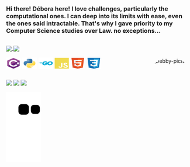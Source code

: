 ### Hi there! Débora here! I love challenges, particularly the computational ones. I can deep into its limits with ease, even the ones said intractable. That's why I gave priority to my Computer Science studies over Law. no exceptions...
  
##
<div>
  <a href="https://github.com/anuraghazra/github-readme-stats"> 
    <img align="center" src="https://github-readme-stats.vercel.app/api?username=starambients&show_icons=true&title_color=2fc19b&text_color=ffffff&icon_color=2fc18c&border_color=061711&bg_color=DEG,000000,061711,09271c,0e3a2a,134d38,186146&border_radius=19&include_all_commits=true&count_private=true"/>
  </a>
  <a href="https://github.com/anuraghazra/github-readme-stats">
    <img align="center" src="https://github-readme-stats.vercel.app/api/top-langs/?username=starambients&layout=compact&langs_count=6&title_color=2fc19b&text_color=ffffff&icon_color=2fc18c&border_color=061711&bg_color=DEG,000000,061711,09271c,0e3a2a,134d38,186146&border_radius=19"/>
  </a>
</div>  
<div style="display: inline_block"><br>
  <img align="center" alt="Debby-Csharp" height="30" width="40" src="https://raw.githubusercontent.com/devicons/devicon/master/icons/csharp/csharp-original.svg">
  <img align="center" alt="Debby-Python" height="30" width="40" src="https://raw.githubusercontent.com/devicons/devicon/master/icons/python/python-original.svg">
  <img align="center" alt="Debby-Go" height="30" width="40" src="https://raw.githubusercontent.com/devicons/devicon/master/icons/go/go-original-wordmark.svg">
  <img align="center" alt="Debby-Js" height="30" width="40" src="https://raw.githubusercontent.com/devicons/devicon/master/icons/javascript/javascript-plain.svg">
  <img align="center" alt="Debby-HTML" height="30" width="40" src="https://raw.githubusercontent.com/devicons/devicon/master/icons/html5/html5-original.svg">
  <img align="center" alt="Debby-CSS" height="30" width="40" src="https://raw.githubusercontent.com/devicons/devicon/master/icons/css3/css3-original.svg">
  <img align="right" alt="Debby-picture" height="150" style="border-radius:50px;" src="https://imgur.com/gallery/l6biyxm.png">  
</div>
  
##

  <div> 
    <a href="https://www.linkedin.com/in/deboraschuchdarosa" target="_blank"><img src="https://img.shields.io/badge/-LinkedIn-%230077B5?style=for-the-badge&logo=linkedin&logoColor=white" target="_blank"></a>
    <a href="https://discord.gg/fTrssweT7z" target="_blank"><img src="https://img.shields.io/badge/Discord-7289DA?style=for-the-badge&logo=discord&logoColor=white" target="_blank"></a>
    <a href = "mailto:debora.schuchdarosa@gmail.com"><img src="https://img.shields.io/badge/-Gmail-%23333?style=for-the-badge&logo=gmail&logoColor=white" target="_blank"></a>
 
  ![Snake animation](https://github.com/starambients/starambients/blob/output/github-contribution-grid-snake.svg)
 
</div>
